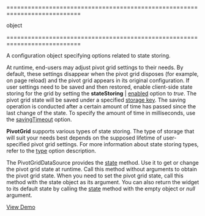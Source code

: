 <!--**
/*-------------------------------------------
    Auto-generated file. Do not modify.
-------------------------------------------

**-->
===========================================================================
<!--type-->object<!--/type-->
===========================================================================

<!--shortDescription-->
A configuration object specifying options related to state storing.
<!--/shortDescription-->

<!--fullDescription-->
At runtime, end-users may adjust pivot grid settings to their needs. By default, these settings disappear when the pivot grid disposes (for example, on page reload) and the pivot grid appears in its original configuration. If user settings need to be saved and then restored, enable client-side state storing for the grid by setting the **stateStoring** | [enabled](/Documentation/ApiReference/UI_Widgets/dxPivotGrid/Configuration/stateStoring/#enabled) option to *true*. The pivot grid state will be saved under a specified [storage key](/Documentation/ApiReference/UI_Widgets/dxPivotGrid/Configuration/stateStoring/#storageKey). The saving operation is conducted after a certain amount of time has passed since the last change of the state. To specify the amount of time in milliseconds, use the [savingTimeout](/Documentation/ApiReference/UI_Widgets/dxPivotGrid/Configuration/stateStoring/#savingTimeout) option.

**PivotGrid** supports various types of state storing. The type of storage that will suit your needs best depends on the supposed lifetime of user-specified pivot grid settings. For more information about state storing types, refer to the [type](/Documentation/ApiReference/UI_Widgets/dxPivotGrid/Configuration/stateStoring/#type) option description.

The PivotGridDataSource provides the [state](/Documentation/ApiReference/Data_Layer/PivotGridDataSource/Methods/#state) method. Use it to get or change the pivot grid state at runtime. Call this method without arguments to obtain the pivot grid state. When you need to set the pivot grid state, call this method with the state object as its argument. You can also return the widget to its default state by calling the [state](/Documentation/ApiReference/UI_Widgets/dxPivotGrid/Methods/#state) method with the empty object or *null* argument.

<a href="http://js.devexpress.com/Demos/WidgetsGallery/#demo/data_grid-pivot_grid-state_persistence" class="button orange small fix-width-155" style="margin-right:20px;" target="_blank">View Demo</a>
<!--/fullDescription-->